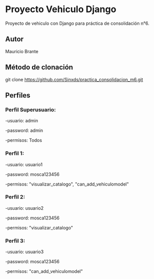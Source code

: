 # Proyecto Vehiculo Django

Proyecto de vehiculo con Django para práctica de consolidación n°6.

## Autor

Mauricio Brante

## Método de clonación

git clone https://github.com/Sinxds/practica_consolidacion_m6.git

## Perfiles

### Perfil Superusuario:

-usuario: admin

-password: admin

-permisos: Todos


### Perfil 1:

-usuario: usuario1

-password: mosca123456

-permisos: "visualizar_catalogo", "can_add_vehiculomodel"


### Perfil 2:

-usuario: usuario2

-password: mosca123456

-permisos: "visualizar_catalogo"


### Perfil 3:

-usuario: usuario3

-password: mosca123456

-permisos: "can_add_vehiculomodel"